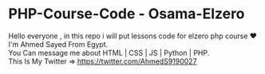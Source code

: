 # PHP-Course-Code - Osama-Elzero
Hello everyone , in this repo i will put lessons code for elzero php course ♥ <br>
I'm Ahmed Sayed From Egypt. <br>
You Can message me about HTML | CSS | JS | Python | PHP. <br>
This Is My Twitter => https://twitter.com/AhmedS9190027 <br>
